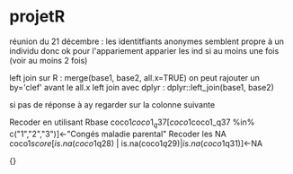 # projetR
réunion du 21 décembre :
les identitfiants anonymes semblent propre à un individu donc ok pour l'appariement
apparier les ind si au moins une fois (voir au moins 2 fois)

left join sur R : merge(base1, base2, all.x=TRUE) on peut rajouter un by='clef' avant le all.x
left join avec dplyr : dplyr::left_join(base1, base2)

si pas de réponse à ay regarder sur la colonne suivante

Recoder en utilisant Rbase coco1$coco1_q37[coco1$coco1_q37 %in% c("1","2","3")]<-"Congés maladie parental"
Recoder les NA coco1$score[is.na(coco1$q28) | is.na(coco1$q29) | is.na(coco1$q31)]<-NA

{}
